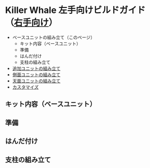 # Killer Whale 左手向けビルドガイド（[右手向け](README_R.md)）

- ベースユニットの組み立て（このページ）
  - キット内容（ベースユニット）
  - 準備
  - はんだ付け
  - 支柱の組み立て
- [追加ユニットの組み立て](README_ADD.md)
- [側面ユニットの組み立て](README_SIDE.md)
- [天面ユニットの組み立て](README_TOP.md)
- [カスタマイズ](README_CUSTOM.md)

## キット内容（ベースユニット）
## 準備
## はんだ付け
## 支柱の組み立て

